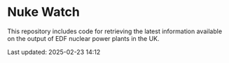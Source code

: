 # Nuke Watch

This repository includes code for retrieving the latest information available on the output of EDF nuclear power plants in the UK.

Last updated: 2025-02-23 14:12